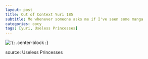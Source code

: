 ```yaml
---
layout: post
title: Out of Context Yuri 185
subtitle: Me whenever someone asks me if I've seen some manga
categories: oocy
tags: [yuri, Useless Princesses]
---
```



!['](https://imgur.com/mvOsIFp.png){: .center-block :}





source: Useless Princesses